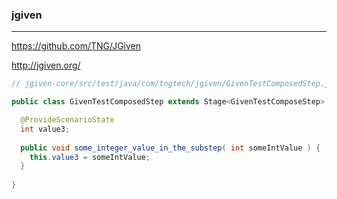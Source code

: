 ### jgiven
---
https://github.com/TNG/JGiven

http://jgiven.org/

```java
// jgiven-core/src/test/java/com/tngtech/jgiven/GivenTestComposedStep.java

public class GivenTestComposedStep extends Stage<GivenTestComposeStep> {

  @ProvideScenarioState
  int value3;
  
  public void some_integer_value_in_the_substep( int someIntValue ) {
    this.value3 = someIntValue;
  }
  
}
```

```
```

```
```


